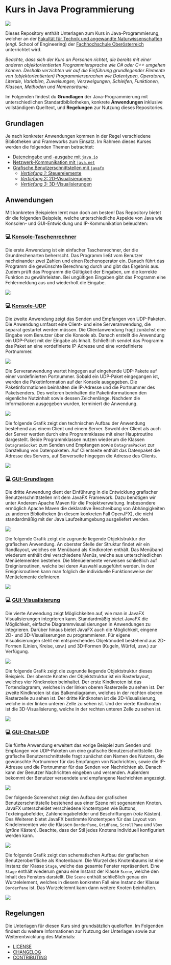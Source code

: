# Kurs in Java Programmierung

![](./Grafiken/Social-Preview.png)

Dieses Repository enthält Unterlagen zum Kurs in Java-Programmierung, welcher an der [Fakultät für Technik und angewandte Naturwissenschaften](https://fh-ooe.at/campus-wels) (*engl.* School of Engineering) der [Fachhochschule Oberösterreich](https://fh-ooe.at/) unterrichtet wird.

*Beachte, dass sich der Kurs an Personen richtet, die bereits mit einer anderen objektorientierten Programmiersprache wie C# oder C++ umgehen können.*
*Deshalb verzichten wir auf die Einführung grundlegender Elemente von (objektorientierten) Programmiersprachen wie Datentypen, Operatoren, Literale, Variablen, Zuweisungen, Verzweigungen, Schleifen, Funktionen, Klassen, Methoden und Namensräume.*

Im Folgenden findest du **Grundlagen** der Java-Programmierung mit unterschiedlichen Standardbibliotheken, konkrete **Anwendungen** inklusive vollständigem Quelltext, und **Regelungen** zur Nutzung dieses Repositories.

## Grundlagen

Je nach konkreter Anwendungen kommen in der Regel verschiedene Bibliotheken und Frameworks zum Einsatz.
Im Rahmen dieses Kurses werden die folgenden Themen betrachtet:

* [Dateneingabe und -ausgabe mit `java.io`](./Grundlagen/Java.IO.md)
* [Netzwerk-Kommunikation mit `java.net`](./Grundlagen/Java.Net.md)
* [Grafische Benutzerschnittstellen mit `javafx`](./Grundlagen/JavaFX.md)
  * [*Vertiefung 1:* Steuerelemente](./Grundlagen/JavaFX-Controls.md)
  * [*Vertiefung 2:* 2D-Visualisierungen](./Grundlagen/JavaFX-2D.md)
  * [*Vertiefung 3:* 3D-Visualisierungen](./Grundlagen/JavaFX-3D.md)

## Anwendungen

Mit konkreten Beispielen lernt man doch am besten! Das Repository bietet dir die folgenden Beispiele, welche unterschiedliche Aspekte von Java wie Konsolen- und GUI-Entwicklung und IP-Kommunikation beleuchten:

### 💻 [Konsole-Taschenrechner](./Quellen/Konsole-Taschenrechner/)

Die erste Anwendung ist ein einfacher Taschenrechner, der die Grundrechenarten beherrscht.
Das Programm ließt vom Benutzer nacheinander zwei Zahlen und einen Rechenoperator ein.
Danach führt das Programm die gewünschte Berechnung durch und gibt das Ergebnis aus.
Zudem prüft das Programm die Gültigkeit der Eingaben, um die korrekte Funktion zu gewährleisten.
Bei ungültigen Eingaben gibt das Programm eine Fehlermeldung aus und wiederholt die Eingabe.

![](./Quellen/Konsole-Taschenrechner/Screenshot.png)

### 💻 [Konsole-UDP](./Quellen/Konsole-UDP/)

Die zweite Anwendung zeigt das Senden und Empfangen von UDP-Paketen.
Die Anwendung umfasst eine Client- und eine Serveranwendung, die separat gestartet werden müssen.
Die Clientanwendung fragt zunächst eine Eingabe vom Benutzer über die Konsole ab.
Danach erstellt die Anwendung ein UDP-Paket mit der Eingabe als Inhalt.
Schließlich sendet das Programm das Paket an eine vordefinierte IP-Adresse und eine vordefinierte Portnummer.

![](./Quellen/Konsole-UDP/Screenshot-Client.png)

Die Serveranwendung wartet hingegen auf eingehende UDP-Pakete auf einer vordefinierten Portnummer.
Sobald ein UDP-Paket eingegangen ist, werden die Paketinformation auf der Konsole ausgegeben.
Die Paketinformationen beinhalten die IP-Adresse und die Portnummer des Paketsenders.
Des weiteren beinhalten die Paketinformationen den eigenliche Nutzinhalt sowie dessen Zeichenlänge.
Nachdem die Informationen ausgegeben wurden, terminiert die Anwendung.

![](./Quellen/Konsole-UDP/Screenshot-Server.png)

Die folgende Grafik zeigt den technischen Aufbau der Anwendung bestehend aus einem Client und einem Server.
Sowohl der Client als auch der Server werden durch eine Programmklasse mit einer Hauptroutine dargestellt.
Beide Programmklassen nutzen wiederum die Klassen `DatagramSocket` zum Senden und Empfangen sowie `DatagramPacket` zur Darstellung von Datenpaketen.
Auf Clientseite enthält das Datenpaket die Adresse des Servers, auf Serverseite hingegen die Adresse des Clients.

![](./Quellen/Konsole-UDP/Architecture.svg)

### 💻 [GUI-Grundlagen](./Quellen/GUI-Grundlagen/)

Die dritte Anwendung dient der Einführung in die Entwicklung grafischer Benutzerschnittstellen mit dem JavaFX Framework. Dazu benötigen wir unter Anderem Apache Maven für die Projektverwaltung. Insbesondere ermöglich Apache Maven die deklarative Beschreibung von Abhängigkeiten zu anderen Bibliotheken (in diesem konkreten Fall OpenJFX), die nicht standardmäßig mit der Java Laufzeitumgebung ausgeliefert werden.

![](./Quellen/GUI-Grundlagen/Screenshot.png)

Die folgende Grafik zeigt die zugrunde liegende Objektstruktur der grafischen Anwendung.
An oberster Stelle der Struktur findet wir ein Randlayout, welches ein Menüband als Kindknoten enthält.
Das Menüband wiederum enthält drei verschiedene Menüs, welche aus unterschiedlichen Menüelementen bestehen.
Die Menüelemente verweisen schließlich auf Ereignisroutinen, welche bei deren Auswahl ausgeführt werden.
In den Ereignisroutinen kann man folglich die individuelle Funktionsweise der Menüelemente definieren.

![](./Quellen/GUI-Grundlagen/Scene.svg)

### 💻 [GUI-Visualisierung](./Quellen/GUI-Visualisierung/)

Die vierte Anwendung zeigt Möglichkeiten auf, wie man in JavaFX Visualisierungen integrieren kann. Standardmäßig bietet JavaFX die Möglichkeit, einfache Diagrammvisualisierungen in Anwendungen zu integrieren. Darüber hinaus bietet JavaFX auch die Möglichkeit, eingene 2D- und 3D-Visualiserungen zu programmieren. Für eigene Visualisierungen steht ein entsprechendes Objektmodell bestehend aus 2D-Formen (Linien, Kreise, usw.) und 3D-Formen (Kugeln, Würfel, usw.) zur Verfügung.

![](./Quellen/GUI-Visualisierung/Screenshot.png)

Die folgende Grafik zeigt die zugrunde liegende Objektstruktur dieses Beispiels.
Der oberste Knoten der Objektstruktur ist ein Rasterlayout, welches vier Kindknoten beinhaltet.
Der erste Kindknoten ist das Tortendiagramm, welches in der linken oberen Rasterzelle zu sehen ist.
Der zweite Kindknoten ist das Balkendiagramm, welches in der rechten oberen Rasterzelle zu sehen ist.
Der dritte Kindknoten ist die 2D-Visualisierung, welche in der linken unteren Zelle zu sehen ist.
Und der vierte Kindknoten ist die 3D-Visualisierung, welche in der rechten unteren Zelle zu sehen ist.

![](./Quellen/GUI-Visualisierung/Scene.svg)

### 💻 [GUI-Chat-UDP](./Quellen/GUI-Chat-UDP/)

Die fünfte Anwendung erweitert das vorige Beispiel zum Senden und Empfangen von UDP-Paketen um eine grafische Benutzerschnittstelle.
Die grafische Benutzerschnittstelle fragt zunächst den Namen des Nutzers, die gewünschte Portnummer für das Empfangen von Nachrichten, sowie die IP-Adresse und die Portnummer für das Senden von Nachrichten ab.
Danach kann der Benutzer Nachrichten eingeben und versenden.
Außerdem bekommt der Benutzer versendete und empfangene Nachrichten angezeigt.

![](./Quellen/GUI-Chat-UDP/Screenshot-Default.png)

Der folgende Screenshot zeigt den Aufbau der grafischen Benutzerschnittstelle bestehend aus einer Szene mit sogenannten Knoten.
JavaFX unterscheidet verschiedene Knotentypen wie Buttons, Texteingabefelder, Zahleneingabefelder und Beschriftungen (*rote* Kästen).
Des Weiteren bietet JavaFX bestimmte Knotentypen für das Layout von Kindelememten wie die Klassen `BorderPane`, `GridPane`, `ScrollPane` und `VBox` (*grüne* Kästen).
Beachte, dass der Stil jedes Knotens individuell konfiguriert werden kann.

![](./Quellen/GUI-Chat-UDP/Screenshot-Debug.png)

Die folgende Grafik zeigt den schematischen Aufbau der grafischen Benutzeroberfläche als Knotenbaum.
Die Wurzel des Knotenbaums ist eine Instanz der Klasse `Stage`, welche das gesamte Fenster repräsentiert.
Eine `Stage` enthält wiederum genau eine Instanz der Klasse `Scene`, welche den Inhalt des Fensters darstellt.
Die `Scene` enthält schließlich genau ein Wurzelelement, welches in diesem konkreten Fall eine Instanz der Klasse `BorderPane` ist.
Das Wurzelelemnt kann dann weitere Knoten beinhalten.

![](./Quellen/GUI-Chat-UDP/Scene.svg)

## Regelungen

Die Unterlagen für diesen Kurs sind grundsätzlich quelloffen.
Im Folgenden findest du weitere Informationen zur Nutzung der Unterlagen sowie zur Weiterentwicklung des Materials:

* [LICENSE](./LICENSE.md)
* [CHANGELOG](./CHANGELOG.md)
* [CONTRIBUTING](./CONTRIBUTING.md)
